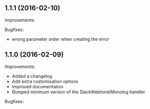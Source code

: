 1.1.1 (2016-02-10)
--
Improvements:

Bugfixes:

* wrong parameter order when creating the error

1.1.0 (2016-02-09)
--
Improvements:

* Added a changelog
* Add extra customisation options
* Improved documentation
* Bumped minimum version of the SlackWebhookMonolog handler

Bugfixes:
